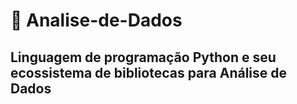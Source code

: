# 📰 Analise-de-Dados

## Linguagem de programação Python e seu ecossistema de bibliotecas para Análise de Dados
